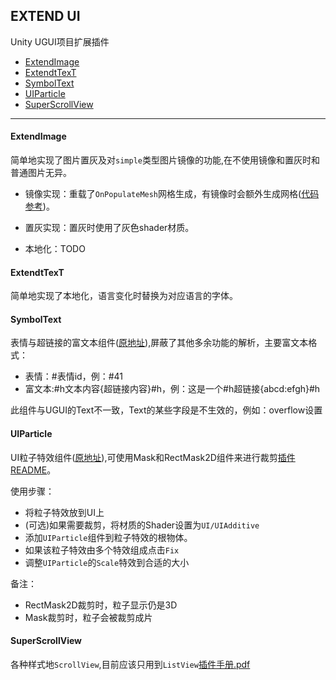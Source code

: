 EXTEND UI
-----------------------------
Unity UGUI项目扩展插件
<!-- TOC -->

- [ExtendImage](#extendimage)
- [ExtendtTexT](#extendttext)
- [SymbolText](#symboltext)
- [UIParticle](#uiparticle)
- [SuperScrollView](#superscrollview)

<!-- /TOC -->
-----------------------------
#### ExtendImage
简单地实现了图片置灰及对`simple`类型图片镜像的功能,在不使用镜像和置灰时和普通图片无异。
- 镜像实现：重载了`OnPopulateMesh`网格生成，有镜像时会额外生成网格([代码参考](https://github.com/codingriver/UnityProjectTest/blob/master/MirrorImage/Assets/Script/MirrorImage.cs))。

- 置灰实现：置灰时使用了灰色shader材质。
- 本地化：TODO

#### ExtendtTexT
简单地实现了本地化，语言变化时替换为对应语言的字体。

#### SymbolText
表情与超链接的富文本组件([原地址](https://github.com/wuxiongbin/uHyperText)),屏蔽了其他多余功能的解析，主要富文本格式：
- 表情：#表情id，例：#41
- 富文本:#h文本内容{超链接内容}#h，例：这是一个#h超链接{abcd:efgh}#h

此组件与UGUI的Text不一致，Text的某些字段是不生效的，例如：overflow设置
#### UIParticle
UI粒子特效组件([原地址](https://github.com/mob-sakai/ParticleEffectForUGUI)),可使用Mask和RectMask2D组件来进行裁剪[插件README](../Runtime/UIParticle/README.md)。

使用步骤：
  - 将粒子特效放到UI上
  - (可选)如果需要裁剪，将材质的Shader设置为`UI/UIAdditive`
  - 添加`UIParticle`组件到粒子特效的根物体。
  - 如果该粒子特效由多个特效组成点击`Fix`
  - 调整`UIParticle`的`Scale`特效到合适的大小

备注：
 - RectMask2D裁剪时，粒子显示仍是3D
 - Mask裁剪时，粒子会被裁剪成片

#### SuperScrollView
各种样式地`ScrollView`,目前应该只用到`ListView`[插件手册.pdf](../Runtime/SuperScrollView/DocumentV2_4.pdf)
